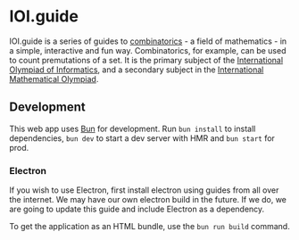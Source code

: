 # IOI.guide

IOI.guide is a series of guides to [combinatorics](https://en.wikipedia.org/wiki/Combinatorics) - a field of mathematics - in a simple, interactive and fun way. Combinatorics, for example, can be used to count premutations of a set. It is the primary subject of the [International Olympiad of Informatics](https://ioinformatics.org/), and a secondary subject in the [International Mathematical Olympiad](https://www.imo-official.org/).

## Development

This web app uses [Bun](https://www.bun.sh) for development. Run `bun install` to install dependencies, `bun dev` to start a dev server with HMR and `bun start` for prod.

### Electron

If you wish to use Electron, first install electron using guides from all over the internet. We may have our own electron build in the future. If we do, we are going to update this guide and include Electron as a dependency.

To get the application as an HTML bundle, use the `bun run build` command.

